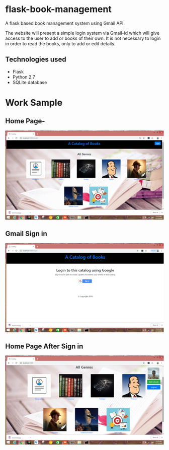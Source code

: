# flask-book-management
A flask based book management system using Gmail API.

The website will present a simple login system via Gmail-id which will give access to the user to add or books of their own.
It is not necessary to login in order to read the books, only to add or edit details.

## Technologies used
- Flask
- Python 2.7
- SQLite database

# Work Sample
## Home Page-
<img src="https://github.com/rahul2412/flask-book-management/blob/master/images/Screenshot%20(262).png" alt="Home Page">

## Gmail Sign in
<img src="https://github.com/rahul2412/flask-book-management/blob/master/images/Screenshot%20(256).png" alt="gmail">

## Home Page After Sign in
<img src="https://github.com/rahul2412/flask-book-management/blob/master/images/Screenshot%20(258).png" alt="Sign In">


